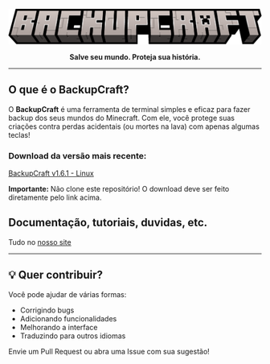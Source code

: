 <a href="https://github.com/SynthX7/BackupCraft/">
<p align="center">
  <img src="backupcraft.png" alt="BackupCraft banner">
</p>
</a>
<p align="center"><strong>Salve seu mundo. Proteja sua história.</strong></p>

---

## O que é o BackupCraft?

O **BackupCraft** é uma ferramenta de terminal simples e eficaz para fazer backup dos seus mundos do Minecraft. Com ele, você protege suas criações contra perdas acidentais (ou mortes na lava) com apenas algumas teclas!

### Download da versão mais recente:
[BackupCraft v1.6.1 - Linux](https://github.com/SynthX7/BackupCraft/releases/tag/v1.6.1)

**Importante:** Não clone este repositório! O download deve ser feito diretamente pelo link acima.

## Documentação, tutoriais, duvidas, etc.
Tudo no [nosso site](https://synthx7.github.io/BackupCraft/webpage/index.html)

---

## 💡 Quer contribuir?

Você pode ajudar de várias formas:
- Corrigindo bugs
- Adicionando funcionalidades
- Melhorando a interface
- Traduzindo para outros idiomas

Envie um Pull Request ou abra uma Issue com sua sugestão!
